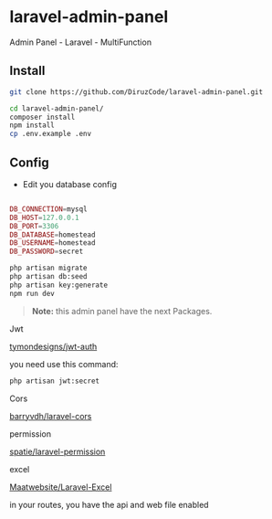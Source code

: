 # laravel-admin-panel
Admin Panel - Laravel - MultiFunction



## Install


```sh
git clone https://github.com/DiruzCode/laravel-admin-panel.git

cd laravel-admin-panel/
composer install
npm install
cp .env.example .env

```

## Config

* Edit you database config

```php

DB_CONNECTION=mysql
DB_HOST=127.0.0.1
DB_PORT=3306
DB_DATABASE=homestead
DB_USERNAME=homestead
DB_PASSWORD=secret

```


```sh
php artisan migrate
php artisan db:seed
php artisan key:generate
npm run dev
```

> **Note:** this admin panel have the next Packages.


Jwt

[tymondesigns/jwt-auth](https://github.com/tymondesigns/jwt-auth)

you need use this command: 

```sh
php artisan jwt:secret
```

Cors

[barryvdh/laravel-cors](https://github.com/barryvdh/laravel-cors)

permission

[spatie/laravel-permission](https://github.com/spatie/laravel-permission)


excel

[Maatwebsite/Laravel-Excel](https://github.com/Maatwebsite/Laravel-Excel)


in your routes, you have the api and web file enabled


